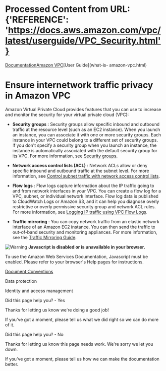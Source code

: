 # Processed Content from URL: {'REFERENCE': 'https://docs.aws.amazon.com/vpc/latest/userguide/VPC_Security.html'}

[](/pdfs/vpc/latest/userguide/vpc-ug.pdf#VPC_Security "Open PDF")

[Documentation](/index.html)[Amazon VPC](/vpc/index.html)[User Guide](what-is-
amazon-vpc.html)

# Ensure internetwork traffic privacy in Amazon VPC

Amazon Virtual Private Cloud provides features that you can use to increase
and monitor the security for your virtual private cloud (VPC):

  * **Security groups** : Security groups allow specific inbound and outbound traffic at the resource level (such as an EC2 instance). When you launch an instance, you can associate it with one or more security groups. Each instance in your VPC could belong to a different set of security groups. If you don't specify a security group when you launch an instance, the instance is automatically associated with the default security group for its VPC. For more information, see [Security groups](./vpc-security-groups.html).

  * **Network access control lists (ACL)** : Network ACLs allow or deny specific inbound and outbound traffic at the subnet level. For more information, see [Control subnet traffic with network access control lists](./vpc-network-acls.html).

  * **Flow logs** : Flow logs capture information about the IP traffic going to and from network interfaces in your VPC. You can create a flow log for a VPC, subnet, or individual network interface. Flow log data is published to CloudWatch Logs or Amazon S3, and it can help you diagnose overly restrictive or overly permissive security group and network ACL rules. For more information, see [Logging IP traffic using VPC Flow Logs](./flow-logs.html).

  * **Traffic mirroring** : You can copy network traffic from an elastic network interface of an Amazon EC2 instance. You can then send the traffic to out-of-band security and monitoring appliances. For more information, see the [Traffic Mirroring Guide](https://docs.aws.amazon.com/vpc/latest/mirroring/).

![Warning](https://d1ge0kk1l5kms0.cloudfront.net/images/G/01/webservices/console/warning.png)
**Javascript is disabled or is unavailable in your browser.**

To use the Amazon Web Services Documentation, Javascript must be enabled.
Please refer to your browser's Help pages for instructions.

[Document Conventions](/general/latest/gr/docconventions.html)

Data protection

Identity and access management

Did this page help you? - Yes

Thanks for letting us know we're doing a good job!

If you've got a moment, please tell us what we did right so we can do more of
it.

Did this page help you? - No

Thanks for letting us know this page needs work. We're sorry we let you down.

If you've got a moment, please tell us how we can make the documentation
better.

